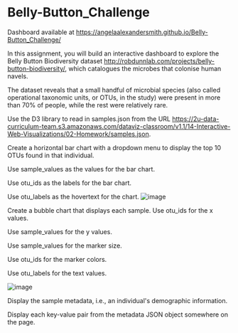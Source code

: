 # Belly-Button_Challenge
Dashboard available at https://angelaalexandersmith.github.io/Belly-Button_Challenge/


In this assignment, you will build an interactive dashboard to explore the Belly Button Biodiversity dataset http://robdunnlab.com/projects/belly-button-biodiversity/, which catalogues the microbes that colonise human navels.

The dataset reveals that a small handful of microbial species (also called operational taxonomic units, or OTUs, in the study) were present in more than 70% of people, while the rest were relatively rare.

Use the D3 library to read in samples.json from the URL https://2u-data-curriculum-team.s3.amazonaws.com/dataviz-classroom/v1.1/14-Interactive-Web-Visualizations/02-Homework/samples.json.

Create a horizontal bar chart with a dropdown menu to display the top 10 OTUs found in that individual.

Use sample_values as the values for the bar chart.

Use otu_ids as the labels for the bar chart.

Use otu_labels as the hovertext for the chart.
![image](https://user-images.githubusercontent.com/108265105/205044575-e3f1f91d-54c9-4f66-9ff1-a3822b1a5d2e.png)


Create a bubble chart that displays each sample. Use otu_ids for the x values.

Use sample_values for the y values.

Use sample_values for the marker size.

Use otu_ids for the marker colors.

Use otu_labels for the text values.

![image](https://user-images.githubusercontent.com/108265105/205044757-47788ab2-03fa-4068-b9af-6fa43e567162.png)



Display the sample metadata, i.e., an individual's demographic information.

Display each key-value pair from the metadata JSON object somewhere on the page.


